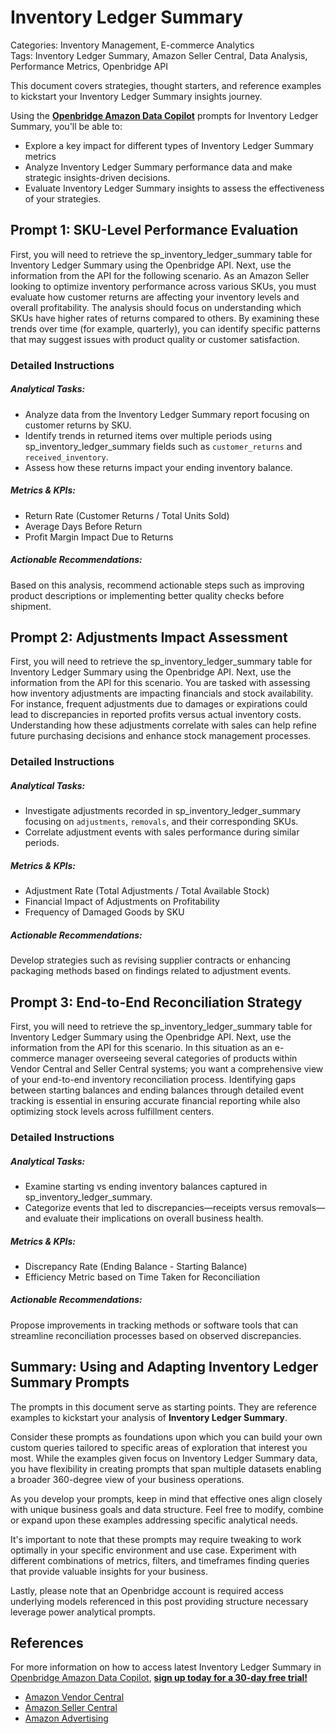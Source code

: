 # Inventory Ledger Summary

Categories: Inventory Management, E-commerce Analytics  
Tags: Inventory Ledger Summary, Amazon Seller Central, Data Analysis, Performance Metrics, Openbridge API

This document covers strategies, thought starters, and reference examples to kickstart your Inventory Ledger Summary insights journey.

Using the <a href="https://chatgpt.com/g/g-Sg4qP7r3v-openbridge-data-copilot" target="_blank"><strong>Openbridge Amazon Data Copilot</strong></a> prompts for Inventory Ledger Summary, you'll be able to:

- Explore a key impact for different types of Inventory Ledger Summary metrics
- Analyze Inventory Ledger Summary performance data and make strategic insights-driven decisions.
- Evaluate Inventory Ledger Summary insights to assess the effectiveness of your strategies.

## Prompt 1: SKU-Level Performance Evaluation

First, you will need to retrieve the sp_inventory_ledger_summary table for Inventory Ledger Summary using the Openbridge API. Next, use the information from the API for the following scenario. As an Amazon Seller looking to optimize inventory performance across various SKUs, you must evaluate how customer returns are affecting your inventory levels and overall profitability. The analysis should focus on understanding which SKUs have higher rates of returns compared to others. By examining these trends over time (for example, quarterly), you can identify specific patterns that may suggest issues with product quality or customer satisfaction.

### Detailed Instructions

##### Analytical Tasks:
- Analyze data from the Inventory Ledger Summary report focusing on customer returns by SKU.
- Identify trends in returned items over multiple periods using sp_inventory_ledger_summary fields such as `customer_returns` and `received_inventory`.
- Assess how these returns impact your ending inventory balance.

##### Metrics & KPIs:
- Return Rate (Customer Returns / Total Units Sold)
- Average Days Before Return
- Profit Margin Impact Due to Returns

##### Actionable Recommendations:
Based on this analysis, recommend actionable steps such as improving product descriptions or implementing better quality checks before shipment.

## Prompt 2: Adjustments Impact Assessment

First, you will need to retrieve the sp_inventory_ledger_summary table for Inventory Ledger Summary using the Openbridge API. Next, use the information from the API for this scenario. You are tasked with assessing how inventory adjustments are impacting financials and stock availability. For instance, frequent adjustments due to damages or expirations could lead to discrepancies in reported profits versus actual inventory costs. Understanding how these adjustments correlate with sales can help refine future purchasing decisions and enhance stock management processes.

### Detailed Instructions 

##### Analytical Tasks:
- Investigate adjustments recorded in sp_inventory_ledger_summary focusing on `adjustments`, `removals`, and their corresponding SKUs.
- Correlate adjustment events with sales performance during similar periods.
  
##### Metrics & KPIs:
- Adjustment Rate (Total Adjustments / Total Available Stock)
- Financial Impact of Adjustments on Profitability
- Frequency of Damaged Goods by SKU

##### Actionable Recommendations:
Develop strategies such as revising supplier contracts or enhancing packaging methods based on findings related to adjustment events.

## Prompt 3: End-to-End Reconciliation Strategy

First, you will need to retrieve the sp_inventory_ledger_summary table for Inventory Ledger Summary using the Openbridge API. Next, use the information from the API for this scenario. In this situation as an e-commerce manager overseeing several categories of products within Vendor Central and Seller Central systems; you want a comprehensive view of your end-to-end inventory reconciliation process. Identifying gaps between starting balances and ending balances through detailed event tracking is essential in ensuring accurate financial reporting while also optimizing stock levels across fulfillment centers.

### Detailed Instructions 

##### Analytical Tasks:
- Examine starting vs ending inventory balances captured in sp_inventory_ledger_summary.
- Categorize events that led to discrepancies—receipts versus removals—and evaluate their implications on overall business health.

##### Metrics & KPIs:
- Discrepancy Rate (Ending Balance - Starting Balance)
- Efficiency Metric based on Time Taken for Reconciliation
     
##### Actionable Recommendations:
Propose improvements in tracking methods or software tools that can streamline reconciliation processes based on observed discrepancies.

## Summary: Using and Adapting Inventory Ledger Summary Prompts
The prompts in this document serve as starting points. They are reference examples to kickstart your analysis of **Inventory Ledger Summary**.

Consider these prompts as foundations upon which you can build your own custom queries tailored to specific areas of exploration that interest you most. While the examples given focus on Inventory Ledger Summary data, you have flexibility in creating prompts that span multiple datasets enabling a broader 360-degree view of your business operations.

As you develop your prompts, keep in mind that effective ones align closely with unique business goals and data structure. Feel free to modify, combine or expand upon these examples addressing specific analytical needs.

It's important to note that these prompts may require tweaking to work optimally in your specific environment and use case. Experiment with different combinations of metrics, filters, and timeframes finding queries that provide valuable insights for your business.

Lastly, please note that an Openbridge account is required access underlying models referenced in this post providing structure necessary leverage power analytical prompts.

## References   
For more information on how to access latest Inventory Ledger Summary in <a href="https://chatgpt.com/g/g-Sg4qP7r3v-openbridge-data-copilot" target="_blank">Openbridge Amazon Data Copilot</a>, <a href="https://openbridge.com" target="_blank"><strong>sign up today for a 30-day free trial!</strong></a>

<ul>
<li><a href="https://www.openbridge.com/amazon-vendor-central/" target="_blank">Amazon Vendor Central</a></li>
<li><a href="https://www.openbridge.com/amazon-selling-partner/" target="_blank">Amazon Seller Central</a></li>
<li><a href="https://www.openbridge.com/amazon-advertising/" target="_blank">Amazon Advertising</a></li>
</ul>